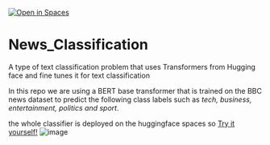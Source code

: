 [![Open in Spaces](https://huggingface.co/datasets/huggingface/badges/raw/main/open-in-hf-spaces-sm-dark.svg)](https://huggingface.co/spaces/mdArfan/News_Classifier)
# News_Classification
A type of text classification problem that uses Transformers from Hugging face and fine tunes it for text classification

In this repo we are using a BERT base transformer that is trained on the BBC news dataset to predict the following class labels such as *tech, business, entertainment, politics and sport*.	

the whole classifier is deployed on the huggingface spaces so [Try it yourself!](https://huggingface.co/spaces/mdArfan/News_Classifier)
![image](https://user-images.githubusercontent.com/77487906/234307276-07919f41-55a1-4b05-ae2f-eca63ac6378b.png)
